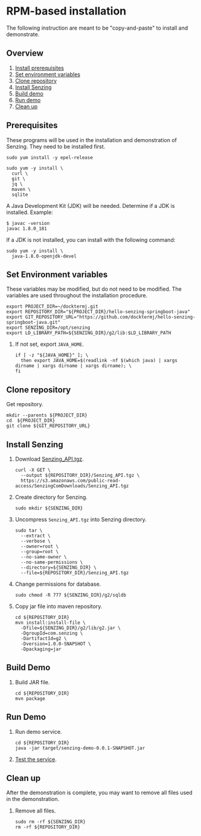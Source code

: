 # RPM-based installation

The following instruction are meant to be "copy-and-paste" to install and demonstrate.

## Overview

1. [Install prerequisites](#prerequisites)
1. [Set environment variables](#set-environment-variables)
1. [Clone repository](#clone-repository)
1. [Install Senzing](#install-senzing)
1. [Build demo](#build-demo)
1. [Run demo](#run-demo)
1. [Clean up](#clean-up)

## Prerequisites

These programs will be used in the installation and demonstration of Senzing.
They need to be installed first.

```console
sudo yum install -y epel-release

sudo yum -y install \
  curl \
  git \
  jq \
  maven \
  sqlite
```

A Java Development Kit (JDK) will be needed.
Determine if a JDK is installed. Example:

```console
$ javac -version
javac 1.8.0_181
```

If a JDK is not installed, you can install with the following command:

```console
sudo yum -y install \
  java-1.8.0-openjdk-devel  
```

## Set Environment variables

These variables may be modified, but do not need to be modified.
The variables are used throughout the installation procedure.

```console
export PROJECT_DIR=~/docktermj.git
export REPOSITORY_DIR="${PROJECT_DIR}/hello-senzing-springboot-java"
export GIT_REPOSITORY_URL="https://github.com/docktermj/hello-senzing-springboot-java.git"
export SENZING_DIR=/opt/senzing
export LD_LIBRARY_PATH=${SENZING_DIR}/g2/lib:$LD_LIBRARY_PATH
```

1. If not set, export `JAVA_HOME`.

    ```console
    if [ -z "${JAVA_HOME}" ]; \
      then export JAVA_HOME=$(readlink -nf $(which java) | xargs dirname | xargs dirname | xargs dirname); \
    fi
    ```

## Clone repository

Get repository.

```console
mkdir --parents ${PROJECT_DIR}
cd  ${PROJECT_DIR}
git clone ${GIT_REPOSITORY_URL}
```

## Install Senzing

1. Download [Senzing_API.tgz](https://s3.amazonaws.com/public-read-access/SenzingComDownloads/Senzing_API.tgz).

    ```console
    curl -X GET \
      --output ${REPOSITORY_DIR}/Senzing_API.tgz \
      https://s3.amazonaws.com/public-read-access/SenzingComDownloads/Senzing_API.tgz
    ```

1. Create directory for Senzing.

    ```console
    sudo mkdir ${SENZING_DIR}
    ```

1. Uncompress `Senzing_API.tgz` into Senzing directory.

    ```console
    sudo tar \
      --extract \
      --verbose \
      --owner=root \
      --group=root \
      --no-same-owner \
      --no-same-permissions \
      --directory=${SENZING_DIR} \
      --file=${REPOSITORY_DIR}/Senzing_API.tgz
    ```

1. Change permissions for database.

    ```console
    sudo chmod -R 777 ${SENZING_DIR}/g2/sqldb
    ````

1. Copy jar file into maven repository.

    ```console
    cd ${REPOSITORY_DIR}
    mvn install:install-file \
      -Dfile=${SENZING_DIR}/g2/lib/g2.jar \
      -DgroupId=com.senzing \
      -DartifactId=g2 \
      -Dversion=1.0.0-SNAPSHOT \
      -Dpackaging=jar
    ```

## Build Demo

1. Build JAR file.

    ```console
    cd ${REPOSITORY_DIR}
    mvn package
    ```

## Run Demo

1. Run demo service.

    ```console
    cd ${REPOSITORY_DIR}
    java -jar target/senzing-demo-0.0.1-SNAPSHOT.jar
    ```

1. [Test the service](../README.md#test).

## Clean up

After the demonstration is complete,
you may want to remove all files used in the demonstration.

1. Remove all files.

    ```console
    sudo rm -rf ${SENZING_DIR}
    rm -rf ${REPOSITORY_DIR}
    ```
